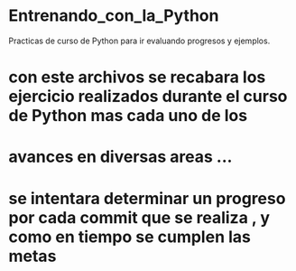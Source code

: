# Entrenando_con_la_Python
Practicas de curso de Python para ir evaluando progresos y ejemplos.

# con este archivos se recabara los ejercicio realizados durante el curso de Python mas cada uno de los
# avances en diversas areas ... 
# se intentara determinar un progreso por cada commit que se realiza , y como en tiempo se cumplen las metas
